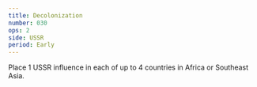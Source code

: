 ```yaml
---
title: Decolonization
number: 030
ops: 2
side: USSR
period: Early
---
```

Place 1 USSR influence in each of up to 4 countries in Africa or Southeast Asia.
